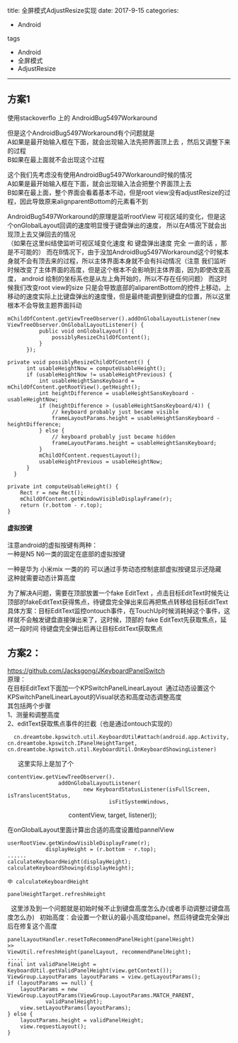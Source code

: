 title: 全屏模式AdjustResize实现
date: 2017-9-15
categories:
- Android
   
tags   
- Android
- 全屏模式
- AdjustResize

---

## 方案1 
使用stackoverflo 上的 AndroidBug5497Workaround


但是这个AndroidBug5497Workaround有个问题就是  
A如果是最开始输入框在下面，就会出现输入法先把界面顶上去 ，然后又调整下来的过程   
B如果在最上面就不会出现这个过程  



这个我们先考虑没有使用AndroidBug5497Workaround时候的情况  
A如果是最开始输入框在下面，就会出现输入法会把整个界面顶上去   
B如果在最上面，整个界面会看着基本不动，但是root view没有adjustResize的过程，因此导致原来alignparentBottom的元素看不到  



AndroidBug5497Workaround的原理是监听rootView 可视区域的变化，但是这个onGlobalLayout回调的速度明显慢于键盘弹出的速度，
所以在A情况下就会出现顶上去又弹回去的情况   
（如果在这里纠结使监听可视区域变化速度 和 键盘弹出速度  完全 一直的话 ，那是不可能的）
而在B情况下，由于没加AndroidBug5497Workaround这个时候本身就不会有顶去来的过程，所以主体界面本身就不会有抖动情况（注意 我们监听时候改变了主体界面的高度，但是这个根本不会影响到主体界面，因为即使改变高度， android 绘制的坐标系也是从左上角开始的，所以不存在任何问题）
而这时候我们改变root view的size  只是会导致底部的aliparentBottom的控件上移动，上移动的速度实际上比键盘弹出的速度慢，但是最终能调整到键盘的位置，所以这里根本不会导致主题界面抖动


    mChildOfContent.getViewTreeObserver().addOnGlobalLayoutListener(new ViewTreeObserver.OnGlobalLayoutListener() {
              public void onGlobalLayout() {
                  possiblyResizeChildOfContent();
              }
          });

    private void possiblyResizeChildOfContent() {
          int usableHeightNow = computeUsableHeight();
          if (usableHeightNow != usableHeightPrevious) {
              int usableHeightSansKeyboard = mChildOfContent.getRootView().getHeight();
              int heightDifference = usableHeightSansKeyboard - usableHeightNow;
              if (heightDifference > (usableHeightSansKeyboard/4)) {
                  // keyboard probably just became visible
                  frameLayoutParams.height = usableHeightSansKeyboard - heightDifference;
              } else {
                  // keyboard probably just became hidden
                  frameLayoutParams.height = usableHeightSansKeyboard;
              }
              mChildOfContent.requestLayout();
              usableHeightPrevious = usableHeightNow;
          }
      }

    private int computeUsableHeight() {
        Rect r = new Rect();
        mChildOfContent.getWindowVisibleDisplayFrame(r);
        return (r.bottom - r.top);
    }



#### 虚拟按键
注意android的虚拟按键有两种：  
一种是N5 N6一类的固定在底部的虚拟按键  

一种是华为 小米mix 一类的的  可以通过手势动态控制底部虚拟按键显示还隐藏   
这种就需要动态计算高度  

为了解决A问题，需要在顶部放置一个fake EditText ，点击目标EditText时候先让顶部的fakeEditText获得焦点，待键盘完全弹出来后再把焦点转移给目标EditText   
具体方案：目标EditText监控ontouch事件，在TouchUp时候消耗掉这个事件，这样就不会触发键盘直接弹出来了，这时候，顶部的 fake EditText先获取焦点，延迟一段时间 待键盘完全弹出后再让目标EditText获取焦点


## 方案2：
https://github.com/Jacksgong/JKeyboardPanelSwitch    
原理：  
在目标EditText下面加一个KPSwitchPanelLinearLayout  通过动态设置这个KPSwitchPanelLinearLayout的Visual状态和高度动态调整高度    
其包括两个步骤  
1、测量和调整高度  
2、editText获取焦点事件的拦截（也是通过ontouch实现的）  
      
      cn.dreamtobe.kpswitch.util.KeyboardUtil#attach(android.app.Activity, cn.dreamtobe.kpswitch.IPanelHeightTarget,    cn.dreamtobe.kpswitch.util.KeyboardUtil.OnKeyboardShowingListener)  
      
这里实际上是加了个  

    contentView.getViewTreeObserver().
                    addOnGlobalLayoutListener(
                            new KeyboardStatusListener(isFullScreen, isTranslucentStatus,
                                    isFitSystemWindows,
                                    contentView, target, listener));  
                                    
在onGlobalLayout里面计算出合适的高度设置给pannelView

    userRootView.getWindowVisibleDisplayFrame(r);
                displayHeight = (r.bottom - r.top);
    ......              
    calculateKeyboardHeight(displayHeight);
    calculateKeyboardShowing(displayHeight);

    中 calculateKeyboardHeight

    panelHeightTarget.refreshHeight




  
这里涉及到一个问题就是初始时候不止到键盘高度怎么办(或者手动调整过键盘高度怎么办)  
初始高度：会设置一个默认的最小高度给panel，然后待键盘完全弹出后在修复这个高度  

    panelLayoutHandler.resetToRecommendPanelHeight(panelHeight)
    >>
    ViewUtil.refreshHeight(panelLayout, recommendPanelHeight);
    ......
    final int validPanelHeight = KeyboardUtil.getValidPanelHeight(view.getContext());
    ViewGroup.LayoutParams layoutParams = view.getLayoutParams();
    if (layoutParams == null) {
        layoutParams = new ViewGroup.LayoutParams(ViewGroup.LayoutParams.MATCH_PARENT,
                validPanelHeight);
        view.setLayoutParams(layoutParams);
    } else {
        layoutParams.height = validPanelHeight;
        view.requestLayout();
    }






